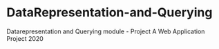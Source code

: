 # DataRepresentation-and-Querying
Datarepresentation and Querying module - Project A Web Application Project 2020
